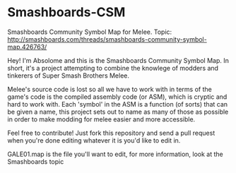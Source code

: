 # Smashboards-CSM
Smashboards Community Symbol Map for Melee. Topic: http://smashboards.com/threads/smashboards-community-symbol-map.426763/

Hey! I'm Absolome and this is the Smashboards Community Symbol Map. In short, it's a project attempting to combine the knowlege of modders and tinkerers of Super Smash Brothers Melee. 

Melee's source code is lost so all we have to work with in terms of the game's code is the compiled assembly code (or ASM), which is cryptic and hard to work with. Each 'symbol' in the ASM is a function (of sorts) that can be given a name, this project sets out to name as many of those as possible in order to make modding for melee easier and more accessible.

Feel free to contribute! Just fork this repository and send a pull request when you're done editing whatever it is you'd like to edit in.

GALE01.map is the file you'll want to edit, for more information, look at the Smashboards topic
